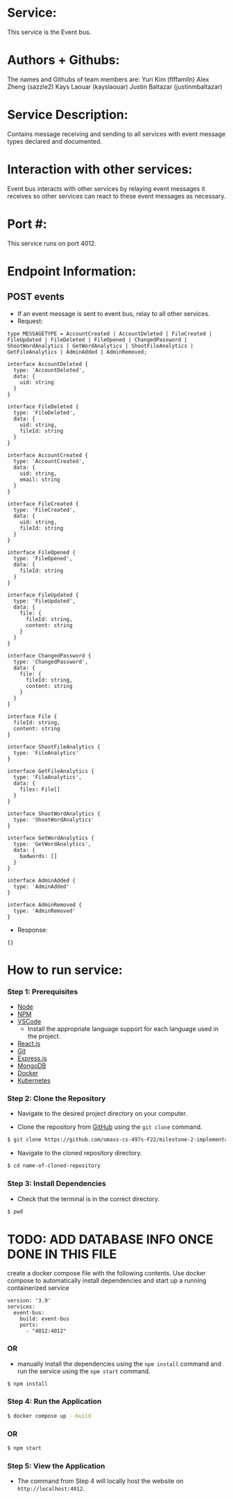 # Service:
This service is the Event bus.

# Authors + Githubs: 
The names and Githubs of team members are:
Yuri Kim (flffamlln) 
Alex Zheng (sazzle2)
Kays Laouar (kayslaouar)
Justin Baltazar (justinmbaltazar)

# Service Description: 
Contains message receiving and sending to all services with event message types declared and documented. 

# Interaction with other services: 
Event bus interacts with other services by relaying event messages it receives so other services can react to these event messages as necessary.

# Port #:
This service runs on port 4012.

# Endpoint Information:

## POST events
- If an event message is sent to event bus, relay to all other services.
- Request: 

```
type MESSAGETYPE = AccountCreated | AccountDeleted | FileCreated | FileUpdated | FileDeleted | FileOpened | ChangedPassword | ShootWordAnalytics | GetWordAnalytics | ShootFileAnalytics | GetFileAnalytics | AdminAdded | AdminRemoved;

interface AccountDeleted {
  type: 'AccountDeleted',
  data: {
    uid: string
  }
}

interface FileDeleted {
  type: 'FileDeleted',
  data: {
    uid: string,
    fileId: string
  }
}

interface AccountCreated {
  type: 'AccountCreated',
  data: {
    uid: string,
    email: string
  }
}

interface FileCreated {
  type: 'FileCreated',
  data: {
    uid: string,
    fileId: string
  }
}

interface FileOpened {
  type: 'FileOpened',
  data: {
    fileId: string
  }
}

interface FileUpdated {
  type: 'FileUpdated',
  data: {
    file: {
      fileId: string,
      content: string
    }
  }
}

interface ChangedPassword {
  type: 'ChangedPassword',
  data: {
    file: {
      fileId: string,
      content: string
    }
  }
}

interface File {
  fileId: string,
  content: string
}

interface ShootFileAnalytics {
  type: 'FileAnalytics'
}

interface GetFileAnalytics {
  type: 'FileAnalytics',
  data: {
    files: File[]
  }
}

interface ShootWordAnalytics {
  type: 'ShootWordAnalytics'
}

interface GetWordAnalytics {
  type: 'GetWordAnalytics',
  data: {
    badwords: []
  }
}

interface AdminAdded {
  type: 'AdminAdded'
}

interface AdminRemoved {
  type: 'AdminRemoved'
}
```

- Response:
```
{}
```

# How to run service:

### **Step 1: Prerequisites**

- [Node](https://nodejs.org/en/)
- [NPM](https://www.npmjs.com/)
- [VSCode](https://code.visualstudio.com/)
    - Install the appropriate language support for each language used in the project.
- [React.js](https://reactjs.org/)
- [Git](https://git-scm.com/)
- [Express.js](https://expressjs.com/)
- [MongoDB](https://www.mongodb.com/)
- [Docker](https://www.docker.com/)
- [Kubernetes](https://kubernetes.io/)

### **Step 2: Clone the Repository**

- Navigate to the desired project directory on your computer.

- Clone the repository from [GitHub](https://github.com/umass-cs-497s-F22/milestone-2-implementation-team0.git) using the `git clone` command.

```bash
$ git clone https://github.com/umass-cs-497s-F22/milestone-2-implementation-team0.git
```

- Navigate to the cloned repository directory.
```bash
$ cd name-of-cloned-repository
```

### **Step 3: Install Dependencies**

- Check that the terminal is in the correct directory.

```bash
$ pwd
```

# TODO: ADD DATABASE INFO ONCE DONE IN THIS FILE
create a docker compose file with the following contents. Use docker compose to automatically install dependencies and start up a running containerized service

```
version: '3.9'
services:
  event-bus:
    build: event-bus
    ports:
      - "4012:4012"
```

### OR

- manually install the dependencies using the `npm install` command and run the service using the `npm start` command.

```bash
$ npm install
```

### **Step 4: Run the Application**

```bash
$ docker compose up --build
```

### OR

```bash
$ npm start
```

### **Step 5: View the Application**
- The command from Step 4 will locally host the website on `http://localhost:4012`.
